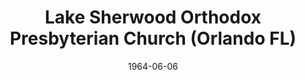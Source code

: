 ---
date: &id001 1964-06-06
end_date: null
location:
  address: 8200 Balboa Drive
  city: Orlando
  state: FL
minister:
- end: 1970-01-01
  name: Jonathan Male
  start: 1964-01-01
  type: Pastor
- end: null
  name: Larry G. Mininger
  start: 1972-01-01
  type: Pastor
- end: 1993-01-01
  name: Martin Novak
  start: 1989-01-01
  type: Assistant Pastor
- end: 2002-01-01
  name: Chad Sadorf
  start: 1996-01-01
  type: Assistant Pastor
- end: 2004-01-01
  name: Eric B. Watkins
  start: 2001-01-01
  type: Assistant Pastor
- end: 2012-01-01
  name: James Lim
  start: 2007-01-01
  type: Assistant Pastor
- end: null
  name: Geoffrey M. Downey
  start: 2013-01-01
  type: Assistant Pastor
- end: null
  name: Mark Garcia
  start: 2006-01-01
  type: Teacher
ministers:
- Jonathan Male
- Larry G. Mininger
- Martin Novak
- Chad Sadorf
- Eric B. Watkins
- James Lim
- Geoffrey M. Downey
- Mark Garcia
name: Lake Sherwood Orthodox Presbyterian Church
names:
- end: null
  name: Lake Sherwood Orthodox Presbyterian Church
  start: 1964-06-06
origination_date: *id001
raw_data: 'FLORIDA Orlando

  Lake Sherwood Orthodox Presbyterian Church  (June 6, 1964- )

  8200 Balboa Drive

  Pastors: Jonathan Male, 1964-70

  Larry G. Mininger, 1972-

  Asst. Pastors: Martin Novak, 1989-93

  Chad Sadorf, 1996-2002

  Eric B. Watkins, 2001-4

  James Lim, 2007-12

  Geoffrey M. Downey, 2013-

  Teacher: Mark Garcia, 2006

  '
received_from: null
states:
- FL
status:
  active: true
  end_date: null
  reason: null
  received_from: null
  withdrawal_to: null
title: Lake Sherwood Orthodox Presbyterian Church (Orlando FL)
year_established:
- 1964

---
